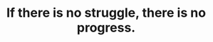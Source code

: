 ---
title: "If there is no struggle, there is no progress."
attribution: "Frederick Douglass"
related:
  - Frederick Douglass - Wikipedia
tags:
  - Frederick Douglass
  - Quote
  - Survive
---